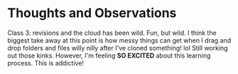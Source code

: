 # Thoughts and Observations

Class 3: revisions and the cloud has been wild. Fun, but wild. I think the biggest take away at this point is how messy things can get when I drag and drop folders and files willy nilly after I've cloned something! lol Still working out those kinks. However, I'm feeling **SO EXCITED** about this learning process. This is addictive!
